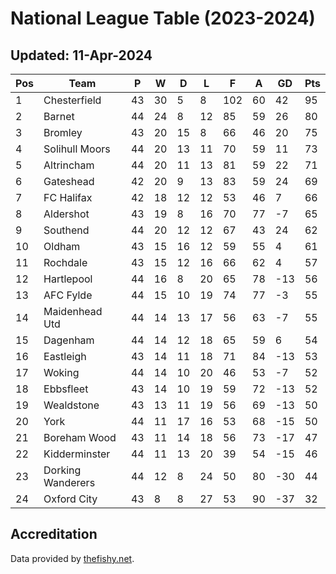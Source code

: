 # National League Table (2023-2024)
## Updated: 11-Apr-2024

| Pos | Team | P | W | D | L | F | A | GD | Pts |
| --- | --- | --- | --- | --- | --- | --- | --- | --- | --- |
| 1 | Chesterfield | 43 | 30 | 5 | 8 | 102 | 60 | 42 | 95 |
| 2 | Barnet | 44 | 24 | 8 | 12 | 85 | 59 | 26 | 80 |
| 3 | Bromley | 43 | 20 | 15 | 8 | 66 | 46 | 20 | 75 |
| 4 | Solihull Moors | 44 | 20 | 13 | 11 | 70 | 59 | 11 | 73 |
| 5 | Altrincham | 44 | 20 | 11 | 13 | 81 | 59 | 22 | 71 |
| 6 | Gateshead | 42 | 20 | 9 | 13 | 83 | 59 | 24 | 69 |
| 7 | FC Halifax | 42 | 18 | 12 | 12 | 53 | 46 | 7 | 66 |
| 8 | Aldershot | 43 | 19 | 8 | 16 | 70 | 77 | -7 | 65 |
| 9 | Southend | 44 | 20 | 12 | 12 | 67 | 43 | 24 | 62 |
| 10 | Oldham | 43 | 15 | 16 | 12 | 59 | 55 | 4 | 61 |
| 11 | Rochdale | 43 | 15 | 12 | 16 | 66 | 62 | 4 | 57 |
| 12 | Hartlepool | 44 | 16 | 8 | 20 | 65 | 78 | -13 | 56 |
| 13 | AFC Fylde | 44 | 15 | 10 | 19 | 74 | 77 | -3 | 55 |
| 14 | Maidenhead Utd | 44 | 14 | 13 | 17 | 56 | 63 | -7 | 55 |
| 15 | Dagenham | 44 | 14 | 12 | 18 | 65 | 59 | 6 | 54 |
| 16 | Eastleigh | 43 | 14 | 11 | 18 | 71 | 84 | -13 | 53 |
| 17 | Woking | 44 | 14 | 10 | 20 | 46 | 53 | -7 | 52 |
| 18 | Ebbsfleet | 43 | 14 | 10 | 19 | 59 | 72 | -13 | 52 |
| 19 | Wealdstone | 43 | 13 | 11 | 19 | 56 | 69 | -13 | 50 |
| 20 | York | 44 | 11 | 17 | 16 | 53 | 68 | -15 | 50 |
| 21 | Boreham Wood | 43 | 11 | 14 | 18 | 56 | 73 | -17 | 47 |
| 22 | Kidderminster | 44 | 11 | 13 | 20 | 39 | 54 | -15 | 46 |
| 23 | Dorking Wanderers | 44 | 12 | 8 | 24 | 50 | 80 | -30 | 44 |
| 24 | Oxford City | 43 | 8 | 8 | 27 | 53 | 90 | -37 | 32 |

## Accreditation 

Data provided by [thefishy.net](https://www.thefishy.net/).